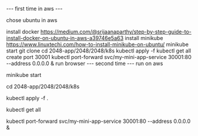 --- first time in aws ---

chose ubuntu in aws

install docker https://medium.com/@srijaanaparthy/step-by-step-guide-to-install-docker-on-ubuntu-in-aws-a39746e5a63
install minikube https://www.linuxtechi.com/how-to-install-minikube-on-ubuntu/
minikube start
git clone
cd 2048-app/2048/2048/k8s
kubectl apply -f
kubectl get all
create port 30001
kubectl port-forward svc/my-mini-app-service 30001:80 --address 0.0.0.0 &
run browser
--- second time --- run on aws

minikube start

cd 2048-app/2048/2048/k8s

kubectl apply -f .

kubectl get all

kubectl port-forward svc/my-mini-app-service 30001:80 --address 0.0.0.0 &

